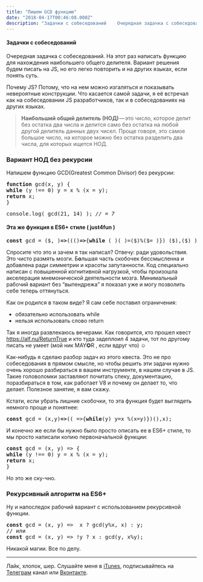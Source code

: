 ```yaml
---
title: "Пишем GCD функцию"
date: "2018-04-17T00:46:08.000Z"
description: "Задачки с собеседований    Очередная задачка с собеседований. На этот раз написать функцию для нахождения наибольшего общего дел"
---
```


<h4>Задачки с собеседований</h4>

<p>Очередная задачка с собеседований. На этот раз написать функцию для нахождения наибольшего общего делителя. Вариант решения будем писать на JS, но его легко повторить и на других языках, если понять суть.</p>
<p>Почему JS? Потому, что на нем можно изгаляться и показывать невероятные конструкции. Что касается самой задачи, я её встречал как на собеседовании JS разработчиков, так и в собеседованиях на других языках.</p>
<blockquote><p>
<strong>Наибольший общий делитель (НОД)</strong> — это число, которое делит без остатка два числа и делится само без остатка на любой другой делитель данных двух чисел. Проще говоря, это самое большое число, на которое можно без остатка разделить два числа, для которых ищется НОД.</p></blockquote>
<h3>Вариант НОД без рекурсии</h3>
<p>Напишем функцию GCD(Greatest Common Divisor) без рекурсии:</p>
<pre><strong>function </strong>gcd(x, y) {<br><strong>while </strong>(y !== 0) y = x % (x = y);<br><strong>return </strong>x;<br>}</pre>
<pre>console.log( gcd(21, 14) ); <em>// = 7</em></pre>
<h4>Эта же функция в ES6+ стиле ( just4fun )</h4>
<pre><strong>const</strong> gcd = ($,_)<strong>=&gt;</strong>((()<strong>=&gt;</strong>{<strong>while </strong>(_)(_)=($)%($=_)}) ($),($) );</pre>
<p>Спросите что это и зачем я так написал? Отвечу: ради удовольствия. Это чисто размять мозги. Б<strong>о</strong>льшая часть скобочек бессмысленна и добавлена ради симметрии и красоты запутанности. Код специально написан с повышенной когнитивной нагрузкой, чтобы произошла акселерация мнемонической деятельности мозга. Минимальный рабочий вариант без “выпендрежа” я показал уже и могу позволить себе теперь оттянуться.</p>
<p>Как он родился в таком виде? Я сам себе поставил ограничения:</p>
<ul>
<li>обязательно использовать while</li>
<li>нельзя использовать слово return</li>
</ul>
<p>Так я иногда развлекаюсь вечерами. Как говорится, кто прошел квест <a href="https://alf.nu/ReturnTrue" target="_blank" rel="noopener noreferrer">https://alf.nu/ReturnTrue</a> и кто туда задеплоил 4 задачи, тот по другому писать не умеет (мой ник MAY✪R , если вдруг что) ☺</p>
<p>Как-нибудь я сделаю разбор задач из этого квеста. Это не про собеседования в прямом смысле, но чтобы решить эти задачи нужно очень хорошо разбираться в вашем инструменте, в нашем случае в JS. Такие головоломки заставляют почитать спеку, документацию, поразбираться в том, как работает V8 и почему он делает то, что делает. Полезное занятие, я вам скажу.</p>
<p>Кстати, если убрать лишние скобочки, то эта функция будет выглядеть немного проще и понятнее:</p>
<pre><strong>const</strong> gcd = (x,y)<strong>=&gt;</strong>((_=&gt;{<strong>while</strong>(y) y=x %(x=y)})(),x);</pre>
<p>И конечно же если бы нужно было просто описать ее в ES6+ стиле, то мы просто написали копию первоначальной функции:</p>
<pre><strong>const </strong>gcd = (x, y) =&gt; {<br><strong>while </strong>(y !== 0) y = x % (x = y);<br><strong>return </strong>x;<br>}</pre>
<p>Но это же ску-чно.</p>
<h3>Рекурсивный алгоритм на ES6+</h3>
<p>Ну и напоследок рабочий вариант с использованием рекурсивной функции.</p>
<pre><strong>const </strong>gcd = (x, y) =&gt;  x ? gcd(y%x, x) : y;<br>// или<strong><br>const</strong> gcd = (x, y) =&gt; !y ? x : gcd(y, x%y);</pre>
<p>Никакой магии. Все по делу.</p>
<hr>
<p>Лайк, хлопок, шер. Слушайте меня в <a href="https://itunes.apple.com/ru/podcast/pro-web-it/id1366662242?mt=2" target="_blank" rel="noopener noreferrer">iTunes</a>, подписывайтесь на <a href="https://t.me/prowebit" target="_blank" rel="noopener noreferrer">Телеграм</a> канал или <a href="https://vk.com/mayorovprowebit" target="_blank" rel="noopener noreferrer">Вконтакте</a>.</p>


